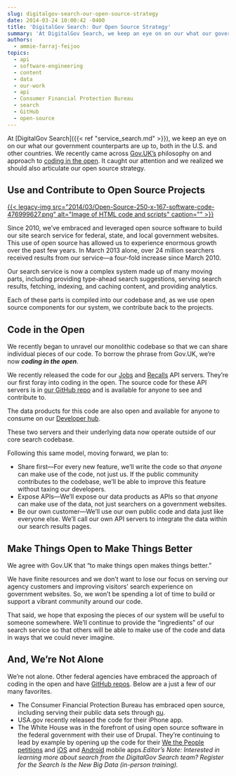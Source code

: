```yaml
---
slug: digitalgov-search-our-open-source-strategy
date: 2014-03-24 10:00:42 -0400
title: 'DigitalGov Search: Our Open Source Strategy'
summary: 'At DigitalGov Search, we keep an eye on on our what our government counterparts are up to, both in the U.S. and other countries. We recently came across Gov.UK&#8217;s philosophy on and approach to coding in the open. It caught our attention and we realized we should also articulate our open source strategy. Use and Contribute to Open'
authors:
  - ammie-farraj-feijoo
topics:
  - api
  - software-engineering
  - content
  - data
  - our-work
  - api
  - Consumer Financial Protection Bureau
  - search
  - GitHub
  - open-source
---
```


At [DigitalGov Search]({{< ref "service_search.md" >}}), we keep an eye on on our what our government counterparts are up to, both in the U.S. and other countries. We recently came across [Gov.UK&#8217;s](https://www.gov.uk/) philosophy on and approach to [coding in the open](http://digital.cabinetoffice.gov.uk/2012/10/12/coding-in-the-open). It caught our attention and we realized we should also articulate our open source strategy.

## Use and Contribute to Open Source Projects

[{{< legacy-img src="2014/03/Open-Source-250-x-167-software-code-476999627.png" alt="Image of HTML code and scripts" caption="" >}}](https://s3.amazonaws.com/digitalgov/_legacy-img/2014/03/Open-Source-250-x-167-software-code-476999627.png)

Since 2010, we&#8217;ve embraced and leveraged open source software to build our site search service for federal, state, and local government websites. This use of open source has allowed us to experience enormous growth over the past few years. In March 2013 alone, over 24 million searchers received results from our service—a four-fold increase since March 2010.

Our search service is now a complex system made up of many moving parts, including providing type-ahead search suggestions, serving search results, fetching, indexing, and caching content, and providing analytics.

Each of these parts is compiled into our codebase and, as we use open source components for our system, we contribute back to the projects.

## Code in the Open

We recently began to unravel our monolithic codebase so that we can share individual pieces of our code. To borrow the phrase from Gov.UK, we&#8217;re now **_coding in the open_**.

We recently released the code for our [Jobs](https://github.com/GSA/jobs_api) and [Recalls](https://github.com/GSA/recalls_api) API servers. They&#8217;re our first foray into coding in the open. The source code for these API servers is in [our GitHub repo](https://github.com/GSA) and is available for anyone to see and contribute to.

The data products for this code are also open and available for anyone to consume on our [Developer hub](http://search.digitalgov.gov/developer/index.html).

These two servers and their underlying data now operate outside of our core search codebase.

Following this same model, moving forward, we plan to:

  * Share first—For every new feature, we&#8217;ll write the code so that _anyone_ can make use of the code, not just us. If the public community contributes to the codebase, we&#8217;ll be able to improve this feature without taxing our developers.
  * Expose APIs—We&#8217;ll expose our data products as APIs so that _anyone_ can make use of the data, not just searchers on a government websites.
  * Be our own customer—We&#8217;ll use our own public code and data just like everyone else. We&#8217;ll call our own API servers to integrate the data within our search results pages.

## Make Things Open to Make Things Better

We agree with Gov.UK that &#8220;to make things open makes things better.&#8221;

We have finite resources and we don&#8217;t want to lose our focus on serving our agency customers and improving visitors&#8217; search experience on government websites. So, we won&#8217;t be spending a lot of time to build or support a vibrant community around our code.

That said, we hope that exposing the pieces of our system will be useful to someone somewhere. We&#8217;ll continue to provide the &#8220;ingredients&#8221; of our search service so that others will be able to make use of the code and data in ways that we could never imagine.

## And, We&#8217;re Not Alone

We&#8217;re not alone. Other federal agencies have embraced the approach of coding in the open and have [GitHub repos](http://gsa.github.io/federal-open-source-repos). Below are a just a few of our many favorites.

  * The Consumer Financial Protection Bureau has embraced open source, including serving their public data sets through [qu](https://github.com/cfpb/qu).
  * USA.gov recently released the code for their iPhone app.
  * The White House was in the forefront of using open source software in the federal government with their use of Drupal. They&#8217;re continuing to lead by example by opening up the code for their [We the People petitions](https://github.com/WhiteHouse/petitions) and [iOS](https://github.com/WhiteHouse/wh-app-ios) and [Android](https://github.com/WhiteHouse/wh-app-android) mobile apps._Editor&#8217;s Note: Interested in learning more about search from the DigitalGov Search team? Register for the Search Is the New Big Data (in-person training)._
